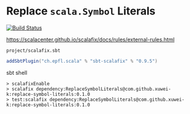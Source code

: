 # Replace `scala.Symbol` Literals

[![Build Status](https://travis-ci.org/xuwei-k/replace-symbol-literals.svg?branch=master)](https://travis-ci.org/xuwei-k/replace-symbol-literals)

<https://scalacenter.github.io/scalafix/docs/rules/external-rules.html>

`project/scalafix.sbt`

```scala
addSbtPlugin("ch.epfl.scala" % "sbt-scalafix" % "0.9.5")
```

sbt shell

```
> scalafixEnable
> scalafix dependency:ReplaceSymbolLiterals@com.github.xuwei-k:replace-symbol-literals:0.1.0
> test:scalafix dependency:ReplaceSymbolLiterals@com.github.xuwei-k:replace-symbol-literals:0.1.0
```
